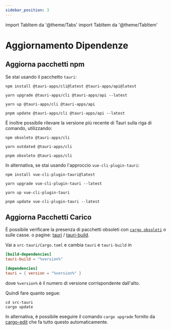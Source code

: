```yaml
---
sidebar_position: 3
---
```


import TabItem da '@theme/Tabs' import TabItem da '@theme/TabItem'

# Aggiornamento Dipendenze

## Aggiorna pacchetti npm

Se stai usando il pacchetto `tauri`:

<Tabs groupId="package-manager">
  <TabItem value="npm">

```shell
npm install @tauri-apps/cli@latest @tauri-apps/api@latest
```

  </TabItem>
  <TabItem value="Yarn Classic">

```shell
yarn upgrade @tauri-apps/cli @tauri-apps/api --latest
```

  </TabItem>
  <TabItem value="Yarn Berry">

```shell
yarn up @tauri-apps/cli @tauri-apps/api
```

  </TabItem>
  <TabItem value="pnpm">

```shell
pnpm update @tauri-apps/cli @tauri-apps/api --latest
```

  </TabItem>
</Tabs>

È inoltre possibile rilevare la versione più recente di Tauri sulla riga di comando, utilizzando:

<Tabs groupId="package-manager">
  <TabItem value="npm">

```shell
npm obsoleto @tauri-apps/cli
```

  </TabItem>
  <TabItem value="Yarn">

```shell
yarn outdated @tauri-apps/cli
```

  </TabItem>
  <TabItem value="pnpm">

```shell
pnpm obsoleto @tauri-apps/cli
```

  </TabItem>
</Tabs>

In alternativa, se stai usando l'approccio `vue-cli-plugin-tauri`:

<Tabs groupId="package-manager">
  <TabItem value="npm">

```shell
npm install vue-cli-plugin-tauri@latest
```

  </TabItem>
  <TabItem value="Yarn Classic">

```shell
yarn upgrade vue-cli-plugin-tauri --latest
```

  </TabItem>
  <TabItem value="Yarn Berry">

```shell
yarn up vue-cli-plugin-tauri
```

  </TabItem>
  <TabItem value="pnpm">

```shell
pnpm update vue-cli-plugin-tauri --latest
```

  </TabItem>
</Tabs>

## Aggiorna Pacchetti Carico

È possibile verificare la presenza di pacchetti obsoleti con [`cargo obsoleti`][] o sulle casse. o pagine: [tauri][] / [tauri-build][].

Vai a `src-tauri/Cargo.toml` e cambia `tauri` e `tauri-build` in

```toml
[build-dependencies]
tauri-build = "%version%"

[dependencies]
tauri = { version = "%version%" }
```

dove `%version%` è il numero di versione corrispondente dall'alto. <!-- TODO: (You can just use the `MAJOR.MINOR`) version, like `0.9`. -->

Quindi fare quanto segue:

```shell
cd src-tauri
cargo update
```

In alternativa, è possibile eseguire il comando `cargo upgrade` fornito da [cargo-edit][] che fa tutto questo automaticamente.

[`cargo obsoleti`]: https://github.com/kbknapp/cargo-outdated
[tauri]: https://crates.io/crates/tauri/versions
[tauri-build]: https://crates.io/crates/tauri-build/versions
[cargo-edit]: https://github.com/killercup/cargo-edit
